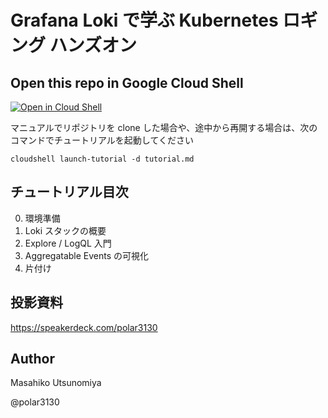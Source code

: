 # Grafana Loki で学ぶ Kubernetes ロギング ハンズオン

## Open this repo in Google Cloud Shell

[![Open in Cloud Shell](https://gstatic.com/cloudssh/images/open-btn.svg)](https://ssh.cloud.google.com/cloudshell/open?git_repo=https://github.com/polar3130/grafana-loki-getting-started.git&page=editor&tutorial=tutorial.md)

マニュアルでリポジトリを clone した場合や、途中から再開する場合は、次のコマンドでチュートリアルを起動してください

```
cloudshell launch-tutorial -d tutorial.md
```

## チュートリアル目次

0. 環境準備
1. Loki スタックの概要
2. Explore / LogQL 入門
3. Aggregatable Events の可視化
4. 片付け 

## 投影資料

https://speakerdeck.com/polar3130

## Author

Masahiko Utsunomiya

@polar3130
